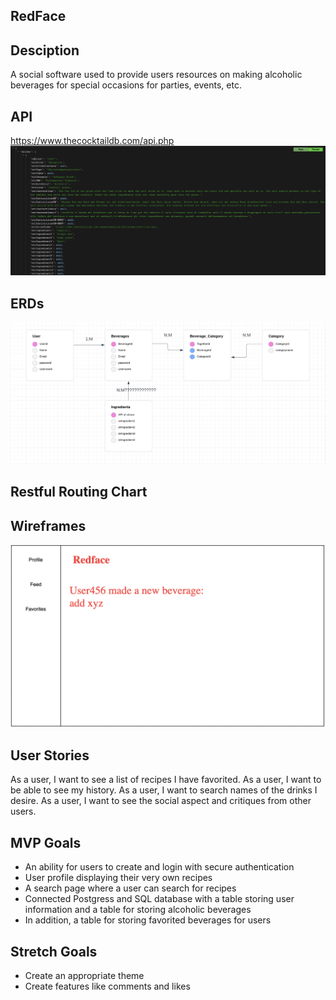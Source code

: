 ## RedFace

## Desciption
A social software used to provide users resources on making alcoholic beverages for special occasions for parties, events, etc.

## API
https://www.thecocktaildb.com/api.php
![Screenshot](./img/myApi.png)

## ERDs
![Screenshot](./img/myERDv2.png)

## Restful Routing Chart

## Wireframes
![Screenshot](./img/myWireframe.png)

## User Stories
As a user, I want to see a list of recipes I have favorited.
As a user, I want to be able to see my history.
As a user, I want to search names of the drinks I desire.
As a user, I want to see the social aspect and critiques from other users.

## MVP Goals
- An ability for users to create and login with secure authentication
- User profile displaying their very own recipes
- A search page where a user can search for recipes 
- Connected Postgress and SQL database with a table storing user information and a table for storing alcoholic beverages
- In addition, a table for storing favorited beverages for users

## Stretch Goals
- Create an appropriate theme
- Create features like comments and likes
